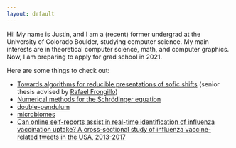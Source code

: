 ```yaml
---
layout: default
---
```


Hi! My name is Justin, and I am a (recent) former undergrad at 
the University of Colorado Boulder, studying computer science.
My main interests are in theoretical computer science, math, 
and computer graphics. Now, I am preparing to apply for 
grad school in 2021.

Here are some things to check out:
* [Towards algorithms for reducible presentations of sofic shifts](/assets/thesis.pdf) (senior thesis advised by [Rafael Frongillo](https://www.cs.colorado.edu/~raf/))
* [Numerical methods for the Schrödinger equation](https://nbviewer.jupyter.org/github/jzc/numerical_methods_for_quantum/blob/master/numerical_methods_for_schrodinger_equation.ipynb)
* [double-pendulum](/double-pendulum)
* [microbiomes](/microbiomes)
* [Can online self-reports assist in real-time identification of
                influenza vaccination uptake? A cross-sectional study of influenza
                vaccine-related tweets in the USA, 2013-2017](https://bmjopen.bmj.com/content/9/1/e024018.full)
